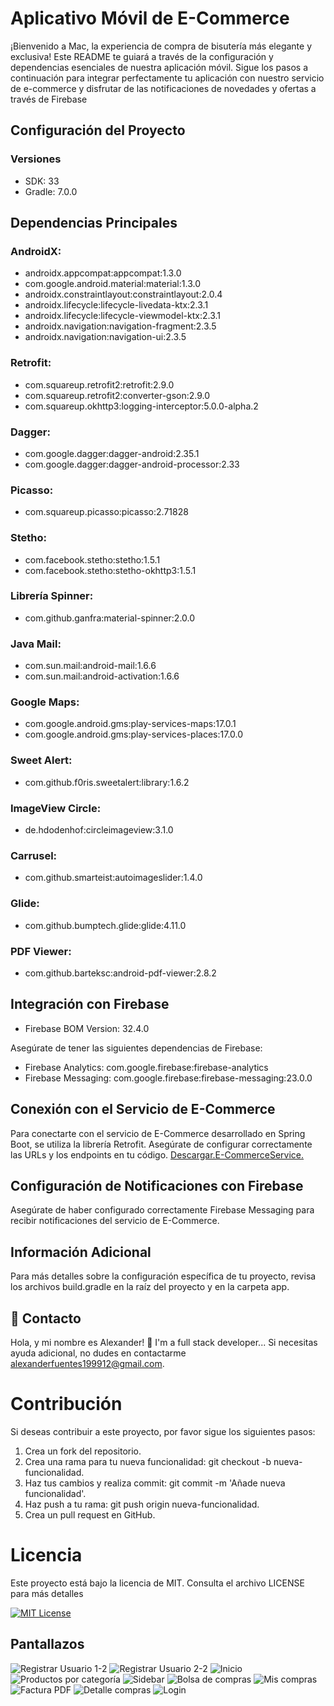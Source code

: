 # Aplicativo Móvil de E-Commerce
¡Bienvenido a Mac, la experiencia de compra de bisutería más elegante y exclusiva! Este README te guiará a través de la configuración y dependencias esenciales de nuestra aplicación móvil. Sigue los pasos a continuación para integrar perfectamente tu aplicación con nuestro servicio de e-commerce y disfrutar de las notificaciones de novedades y ofertas a través de Firebase

## Configuración del Proyecto
### Versiones
* SDK: 33
* Gradle: 7.0.0

## Dependencias Principales
### AndroidX:
* androidx.appcompat:appcompat:1.3.0
* com.google.android.material:material:1.3.0
* androidx.constraintlayout:constraintlayout:2.0.4
* androidx.lifecycle:lifecycle-livedata-ktx:2.3.1
* androidx.lifecycle:lifecycle-viewmodel-ktx:2.3.1
* androidx.navigation:navigation-fragment:2.3.5
* androidx.navigation:navigation-ui:2.3.5

### Retrofit:
* com.squareup.retrofit2:retrofit:2.9.0
* com.squareup.retrofit2:converter-gson:2.9.0
* com.squareup.okhttp3:logging-interceptor:5.0.0-alpha.2

### Dagger:
* com.google.dagger:dagger-android:2.35.1
* com.google.dagger:dagger-android-processor:2.33

### Picasso:
* com.squareup.picasso:picasso:2.71828

### Stetho:

* com.facebook.stetho:stetho:1.5.1
* com.facebook.stetho:stetho-okhttp3:1.5.1

### Librería Spinner: 
* com.github.ganfra:material-spinner:2.0.0

### Java Mail:
* com.sun.mail:android-mail:1.6.6
* com.sun.mail:android-activation:1.6.6

### Google Maps:
* com.google.android.gms:play-services-maps:17.0.1
* com.google.android.gms:play-services-places:17.0.0

### Sweet Alert: 
* com.github.f0ris.sweetalert:library:1.6.2

### ImageView Circle: 
* de.hdodenhof:circleimageview:3.1.0

### Carrusel: 
* com.github.smarteist:autoimageslider:1.4.0

### Glide: 
* com.github.bumptech.glide:glide:4.11.0

### PDF Viewer:
* com.github.barteksc:android-pdf-viewer:2.8.2

## Integración con Firebase
* Firebase BOM Version: 32.4.0

Asegúrate de tener las siguientes dependencias de Firebase:

* Firebase Analytics: com.google.firebase:firebase-analytics
* Firebase Messaging: com.google.firebase:firebase-messaging:23.0.0

## Conexión con el Servicio de E-Commerce
Para conectarte con el servicio de E-Commerce desarrollado en Spring Boot, se utiliza la librería Retrofit. Asegúrate de configurar correctamente las URLs y los endpoints en tu código.
[Descargar.E-CommerceService.](https://github.com/Alexander-FM/E-CommerceService.git)

## Configuración de Notificaciones con Firebase
Asegúrate de haber configurado correctamente Firebase Messaging para recibir notificaciones del servicio de E-Commerce.

## Información Adicional
Para más detalles sobre la configuración específica de tu proyecto, revisa los archivos build.gradle en la raíz del proyecto y en la carpeta app.

## 🚀 Contacto
Hola, y mi nombre es Alexander! 👋 I'm a full stack developer...
Si necesitas ayuda adicional, no dudes en contactarme alexanderfuentes199912@gmail.com.

# Contribución
Si deseas contribuir a este proyecto, por favor sigue los siguientes pasos:

1. Crea un fork del repositorio.
2. Crea una rama para tu nueva funcionalidad: git checkout -b nueva-funcionalidad.
3. Haz tus cambios y realiza commit: git commit -m 'Añade nueva funcionalidad'.
4. Haz push a tu rama: git push origin nueva-funcionalidad.
5. Crea un pull request en GitHub.

# Licencia
Este proyecto está bajo la licencia de MIT. Consulta el archivo LICENSE para más detalles

[![MIT License](https://img.shields.io/badge/License-MIT-green.svg)](https://choosealicense.com/licenses/mit/)

## Pantallazos
![Registrar Usuario 1-2](https://acortar.link/sArgV5)
![Registrar Usuario 2-2](https://acortar.link/6klNvS)
![Inicio](https://acortar.link/w2r3sy)
![Productos por categoría](https://acortar.link/ACh4jU)
![Sidebar](https://acortar.link/TfoQXF)
![Bolsa de compras](https://acortar.link/lusiBN)
![Mis compras](https://acortar.link/W3iim6)
![Factura PDF](https://acortar.link/rnR1jK)
![Detalle compras](https://acortar.link/pnozjy)
![Login](https://acortar.link/Zyf3LM)
